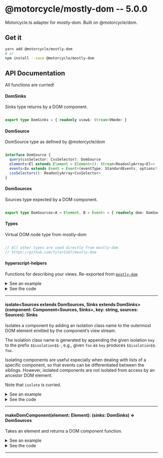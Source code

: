 # @motorcycle/mostly-dom -- 5.0.0

Motorcycle.ts adapter for mostly-dom. Built on @motorcycle/dom.

## Get it
```sh
yarn add @motorcycle/mostly-dom
# or
npm install --save @motorcycle/mostly-dom
```

## API Documentation

All functions are curried!

#### DomSinks

<p>

Sinks type returns by a DOM component.

</p>


```typescript

export type DomSinks = { readonly view$: Stream<VNode> }

```


#### DomSource

<p>

DomSource type as defined by @motorcycle/dom

</p>


```typescript

interface DomSource {
  query(cssSelector: CssSelector): DomSource
  elements<El extends Element = Element>(): Stream<ReadonlyArray<El>>
  events<Ev extends Event = Event>(eventType: StandardEvents, options?: EventListenerOptions): Stream<Ev>
  cssSelectors(): ReadonlyArray<CssSelector>
}

```


#### DomSources

<p>

Sources type expected by a DOM component.

</p>


```typescript

export type DomSources<A = Element, B = Event> = { readonly dom: DomSource<A, B> }

```


#### Types

<p>

Virtual DOM node type from mostly-dom

</p>


```typescript

// All other types are used directly from mostly-dom
// https://github.com/TylorS167/mostly-dom

```


#### hyperscript-helpers

<p>

Functions for describing your views. 
Re-exported from [`mostly-dom`](https://github.com/TylorS167/mostly-dom)

</p>


<details>
  <summary>See an example</summary>
  
```typescript
import { VNode, div, h1, button } from '@motorcycle/mostly-dom'

function view(amount: number): VNode {
  return div([
    h1(`Clicked ${amount} times!`),
    button('Click me')
  ])
}
```

</details>

<details>
  <summary>See the code</summary>

```typescript

export * from 'mostly-dom'

export * from './isolate'
export * from './makeDomComponent'

```

</details>

<hr />


#### isolate\<Sources extends DomSources, Sinks extends DomSinks\>(component: Component\<Sources, Sinks\>, key: string, sources: Sources): Sinks

<p>

Isolates a component by adding an isolation class name to the outermost
DOM element emitted by the component’s view stream.

The isolation class name is generated by appending the given isolation `key`
to the prefix `$$isolation$$-`, e.g., given `foo` as `key` produces
`$$isolation$$-foo`.

Isolating components are useful especially when dealing with lists of a
specific component, so that events can be differentiated between the siblings.
However, isolated components are not isolated from access by an ancestor DOM
element.

Note that `isolate` is curried.

</p>


<details>
  <summary>See an example</summary>
  
```typescript
import { empty } from '@motorcycle/stream'
import { createDomSource } from '@motorcycle/dom'

const sources = createDomSource(empty())
const sinks = isolate(MyComponent, `myIsolationKey`, sources)
```

</details>

<details>
  <summary>See the code</summary>

```typescript

export const isolate: IsolatedComponent = curry3(function isolate<
  Sources extends DomSources,
  Sinks extends DomSinks
>(component: Component<Sources, Sinks>, key: string, sources: Sources): Sinks {
  const { dom } = sources
  const isolatedDom = dom.query(`.${KEY_PREFIX}${key}`)
  const sinks = component(Object.assign({}, sources, { dom: isolatedDom }))
  const isolatedSinks = Object.assign({}, sinks, { view$: isolateView(sinks.view$, key) })

  return isolatedSinks
})

const KEY_PREFIX = `__isolation__`

function isolateView(view$: Stream<VNode>, key: string) {
  const prefixedKey = KEY_PREFIX + key

  return tap(vNode => {
    const { props: { className: className = EMPTY_CLASS_NAME } } = vNode
    const needsIsolation = className.indexOf(prefixedKey) === -1

    if (needsIsolation)
      vNode.props.className = removeSuperfluousSpaces(
        join(CLASS_NAME_SEPARATOR, [className, prefixedKey])
      )
  }, view$)
}

const EMPTY_CLASS_NAME = ``
const CLASS_NAME_SEPARATOR = ` `

function removeSuperfluousSpaces(str: string): string {
  return str.replace(RE_TWO_OR_MORE_SPACES, CLASS_NAME_SEPARATOR)
}

const RE_TWO_OR_MORE_SPACES = /\s{2,}/g

export interface IsolatedComponent {
  <Sources extends DomSources, Sinks extends DomSinks>(
    component: Component<Sources, Sinks>,
    key: string,
    sources: Sources
  ): Sinks
  <Sources extends DomSources, Sinks extends DomSinks>(
    component: Component<Sources, Sinks>,
    key: string
  ): Component<Sources, Sinks>
  <Sources extends DomSources, Sinks extends DomSinks>(
    component: Component<Sources, Sinks>
  ): IsolatedComponentArity2<Sources, Sinks>
}

export interface IsolatedComponentArity2<Sources extends DomSources, Sinks extends DomSinks> {
  (key: string, sources: Sources): Sinks
  (key: string): Component<Sources, Sinks>
}

```

</details>

<hr />


#### makeDomComponent(element: Element): (sinks: DomSinks) =\> DomSources

<p>

Takes an element and returns a DOM component function.

</p>


<details>
  <summary>See an example</summary>
  
```typescript
import {
  makeDomComponent,
  DomSources,
  DomSinks,
  VNode,
  events,
  query,
  div,
  h1,
  button
} from '@motorcycle/mostly-dom'
import { run } from '@motorcycle/run'

const element = document.querySelector('#app')

if (!element) throw new Error('unable to find element')

run(Main, makeDomComponent(element))

function Main(sources: DomSources): DomSinks {
  const { dom } = sources

  const click$: Stream<Event> = events('click', query('button'))

  const amount$: Stream<number> = scan(x => x + 1, 0, click$)

  const view$: Stream<VNode> = map(view, amount$)

  return { view$ }
}

function view(amount: number) {
  return div([
    h1(`Clicked ${amount} times`),
    button(`Click me`)
  ])
}
```

</details>

<details>
  <summary>See the code</summary>

```typescript

export function makeDomComponent(element: Element): IOComponent<DomSinks, DomSources> {
  const rootVNode = elementToVNode(element)
  const wrapVNode = map(vNodeWrapper(element))
  const patch = scan(init(), rootVNode)

  return function Dom(sinks: DomSinks): DomSources {
    const { view$ } = sinks

    const elementVNode$ = patch(wrapVNode(view$))
    const element$ = hold(toElement(elementVNode$))
    const dom = createDomSource(element$)

    drain(element$)

    return { dom }
  }
}

```

</details>

<hr />
